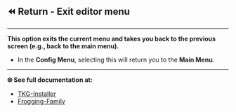 ## ⏪ Return - Exit editor menu

---

**This option exits the current menu and takes you back to the previous screen (e.g., back to the main menu).**

- In the **Config Menu**, selecting this will return you to the **Main Menu**.

---

**🌐 See full documentation at:**

- [TKG-Installer](https://github.com/damachine/tkginstaller)
- [Frogging-Family](https://github.com/Frogging-Family/)
